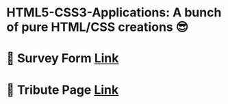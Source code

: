 # HTML5-CSS3-Applications: A bunch of pure HTML/CSS creations 😎

# 📝 Survey Form [Link](https://codepen.io/pradneshhhh/full/MWyZqME)

# 🏏 Tribute Page [Link](https://codepen.io/pradneshhhh/full/zYqMzYv)

